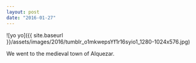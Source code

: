 ```yaml
---
layout: post
date: "2016-01-27"
---
```


![yo yo]({{ site.baseurl }}/assets/images/2016/tumblr_o1mkwepsYf1r16syio1_1280-1024x576.jpg)

We went to the medieval town of Alquezar.
